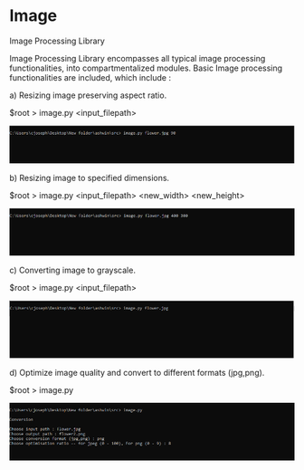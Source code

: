 # Image
Image Processing Library

Image Processing Library encompasses all typical image processing functionalities, into compartmentalized modules.
Basic Image processing functionalities are included, which include :



a)  Resizing image preserving aspect ratio.

$root > image.py <input_filepath> <resize percentage>
  

![Alt text](/screenshots/s_resizeyes.PNG?raw=true "Optional Title")


b)  Resizing image to specified dimensions.

$root > image.py <input_filepath> <new_width> <new_height>
  
  
![Alt text](/screenshots/s_resizeno.PNG?raw=true "Optional Title")


c)  Converting image to grayscale.

$root > image.py <input_filepath>


![Alt text](/screenshots/s_grayscale.PNG?raw=true "Optional Title")


d)  Optimize image quality and convert to different formats (jpg,png).

$root > image.py


![Alt text](/screenshots/s_convert.PNG?raw=true "Optional Title")
